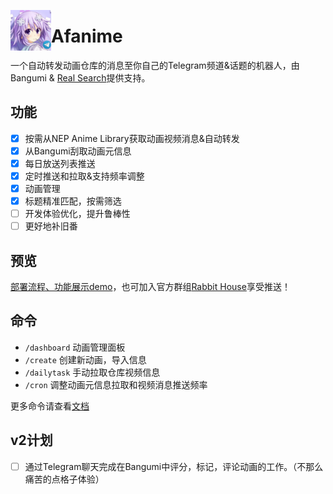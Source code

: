 <img src="./public/logo.jpg" align="left" width="65" /> <h1>Afanime</h1>

一个自动转发动画仓库的消息至你自己的Telegram频道&话题的机器人，由 Bangumi & [Real Search](https://search.acgn.es/)提供支持。

## 功能

- [x] 按需从NEP Anime Library获取动画视频消息&自动转发
- [x] 从Bangumi刮取动画元信息
- [x] 每日放送列表推送
- [x] 定时推送和拉取&支持频率调整
- [x] 动画管理
- [x] 标题精准匹配，按需筛选
- [ ] 开发体验优化，提升鲁棒性
- [ ] 更好地补旧番

## 预览
[部署流程、功能展示demo](https://youtu.be/kWP6d9Kpjos)，也可加入官方群组[Rabbit House](https://t.me/gochumonwa)享受推送！

## 命令

* `/dashboard` 动画管理面板
* `/create` 创建新动画，导入信息
* `/dailytask` 手动拉取仓库视频信息
* `/cron` 调整动画元信息拉取和视频消息推送频率

更多命令请查看[文档](https://afanime.netlify.app/deployment.html#%E9%99%84%E5%BD%95-afanime%E7%8E%B0%E8%A1%8C%E5%91%BD%E4%BB%A4%E5%8F%8A%E5%85%B6%E7%94%A8%E6%B3%95)

## v2计划
* [ ]  通过Telegram聊天完成在Bangumi中评分，标记，评论动画的工作。（不那么痛苦的点格子体验）
